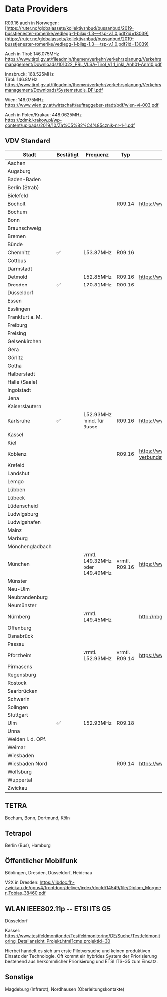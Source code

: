 # Data Providers

R09.16 auch in Norwegen:
[https://ruter.no/globalassets/kollektivanbud/bussanbud/2019-busstjenester-romerike/vedlegg-1-bilag-1.3---tsp-v.1.0.pdf?id=13039](https://ruter.no/globalassets/kollektivanbud/bussanbud/2019-busstjenester-romerike/vedlegg-1-bilag-1.3---tsp-v.1.0.pdf?id=13039)

Auch in Tirol: 146.075MHz
<https://www.tirol.gv.at/fileadmin/themen/verkehr/verkehrsplanung/Verkehrsmanagement/Downloads/101022_PRL_VLSA-Tirol_V1.1_inkl_Anh01-Anh10.pdf>

Innsbruck: 168.525MHz\
Tirol: 146.8MHz\
<https://www.tirol.gv.at/fileadmin/themen/verkehr/verkehrsplanung/Verkehrsmanagement/Downloads/Systemstudie_DFI.pdf>

Wien: 146.075MHz\
<https://www.wien.gv.at/wirtschaft/auftraggeber-stadt/pdf/wien-vi-003.pdf>

Auch in Polen/Krakau: 448.0625MHz\
<https://zdmk.krakow.pl/wp-content/uploads/2019/10/Za%C5%82%C4%85cznik-nr-1-1.pdf>

## VDV Standard

| Stadt              | Bestätigt  | Frequenz                         | Typ            | Quelle
|--------------------|------------|----------------------------------|----------------|----------------------------------------------------------------------------------------------------------------------------------------------------------------------------------------------------------------|
| Aachen             |            |                                  |                |                                                                                                                                                                                                                |
| Augsburg           |            |                                  |                |                                                                                                                                                                                                                |
| Baden-Baden        |            |                                  |                |                                                                                                                                                                                                                |
| Berlin (Strab)     |            |                                  |                |                                                                                                                                                                                                                |
| Bielefeld          |            |                                  |                |                                                                                                                                                                                                                |
| Bocholt            |            |                                  | R09.14         | <https://www.bocholt.de/uploads/media/Angaben_im_Rahmen_der_Vorabbekanntmachung.pdf>                                                                                                                           |
| Bochum             |            |                                  |                |                                                                                                                                                                                                                |
| Bonn               |            |                                  |                |                                                                                                                                                                                                                |
| Braunschweig       |            |                                  |                |                                                                                                                                                                                                                |
| Bremen             |            |                                  |                |                                                                                                                                                                                                                |
| Bünde              |            |                                  |                |                                                                                                                                                                                                                |
| Chemnitz           | ✅         | 153.87MHz                        | R09.16         |                                                                                                                                                                                                                |
| Cottbus            |            |                                  |                |                                                                                                                                                                                                                |
| Darmstadt          |            |                                  |                |                                                                                                                                                                                                                |
| Detmold            |            | 152.85MHz                        | R09.16         | <https://www.detmold.de/fileadmin/user_upload/startseite/Wirtschaft_und_Wissenschaft_in_Detmold/Verkehr/OePNVG_NRW/Anlage_3_Beschreibung_Busbeschleunigung_und_Auflistung_aller_Ampelanlagen_LSA.pdf>          |
| Dresden            | ✅         | 170.81MHz                        | R09.16         |                                                                                                                                                                                                                |
| Düsseldorf         |            |                                  |                |                                                                                                                                                                                                                |
| Essen              |            |                                  |                |                                                                                                                                                                                                                |
| Esslingen          |            |                                  |                |                                                                                                                                                                                                                |
| Frankfurt a. M.    |            |                                  |                |                                                                                                                                                                                                                |
| Freiburg           |            |                                  |                |                                                                                                                                                                                                                |
| Freising           |            |                                  |                |                                                                                                                                                                                                                |
| Gelsenkirchen      |            |                                  |                |                                                                                                                                                                                                                |
| Gera               |            |                                  |                |                                                                                                                                                                                                                |
| Görlitz            |            |                                  |                |                                                                                                                                                                                                                |
| Gotha              |            |                                  |                |                                                                                                                                                                                                                |
| Halberstadt        |            |                                  |                |                                                                                                                                                                                                                |
| Halle (Saale)      |            |                                  |                |                                                                                                                                                                                                                |
| Ingolstadt         |            |                                  |                |                                                                                                                                                                                                                |
| Jena               |            |                                  |                |                                                                                                                                                                                                                |
| Kaiserslautern     |            |                                  |                |                                                                                                                                                                                                                |
| Karlsruhe          | ✅         | 152.93MHz mind. für Busse        | R09.16         | <https://www.pforzheim.de/fileadmin/user_upload/veroeffentlichungen/vr_koenigsbach_neulingen/anlage_3_lsa_beschreibung_und_telegramm.pdf>                                                                      |
| Kassel             |            |                                  |                |                                                                                                                                                                                                                |
| Kiel               |            |                                  |                |                                                                                                                                                                                                                |
| Koblenz            |            |                                  | R09.16         | <https://www.koblenz.de/downloads/aemter-und-eigenbetriebe/presse-und-oeffentlichkeitsarbeit/nahverkehrsplan/17.11.2015-qualitaetsanforderungen-der-stadt-koblenz-auf-basis-des-verbundstandards.pdf?cid=b91>  |
| Krefeld            |            |                                  |                |                                                                                                                                                                                                                |
| Landshut           |            |                                  |                |                                                                                                                                                                                                                |
| Lemgo              |            |                                  |                |                                                                                                                                                                                                                |
| Lübben             |            |                                  |                |                                                                                                                                                                                                                |
| Lübeck             |            |                                  |                |                                                                                                                                                                                                                |
| Lüdenscheid        |            |                                  |                |                                                                                                                                                                                                                |
| Ludwigsburg        |            |                                  |                |                                                                                                                                                                                                                |
| Ludwigshafen       |            |                                  |                |                                                                                                                                                                                                                |
| Mainz              |            |                                  |                |                                                                                                                                                                                                                |
| Marburg            |            |                                  |                |                                                                                                                                                                                                                |
| Mönchengladbach    |            |                                  |                |                                                                                                                                                                                                                |
| München            |            | vrmtl. 149.32MHz oder 149.49MHz  | vrmtl. R09.16  | <https://www.tirol.gv.at/fileadmin/themen/verkehr/verkehrsplanung/Verkehrsmanagement/Downloads/101022_PRL_VLSA-Tirol_V1.1_inkl_Anh01-Anh10.pdf>                                                                |
| Münster            |            |                                  |                |                                                                                                                                                                                                                |
| Neu-Ulm            |            |                                  |                |                                                                                                                                                                                                                |
| Neubrandenburg     |            |                                  |                |                                                                                                                                                                                                                |
| Neumünster         |            |                                  |                |                                                                                                                                                                                                                |
| Nürnberg           |            | vrmtl. 149.45MHz                 |                | <http://nbgsdr.ddns.net>                                                                                                                                                                                       |
| Offenburg          |            |                                  |                |                                                                                                                                                                                                                |
| Osnabrück          |            |                                  |                |                                                                                                                                                                                                                |
| Passau             |            |                                  |                |                                                                                                                                                                                                                |
| Pforzheim          |            | vrmtl. 152.93MHz                 | vrmtl. R09.14  | <https://www.pforzheim.de/fileadmin/user_upload/veroeffentlichungen/vr_koenigsbach_neulingen/anlage_3_lsa_beschreibung_und_telegramm.pdf>                                                                      |
| Pirmasens          |            |                                  |                |                                                                                                                                                                                                                |
| Regensburg         |            |                                  |                |                                                                                                                                                                                                                |
| Rostock            |            |                                  |                |                                                                                                                                                                                                                |
| Saarbrücken        |            |                                  |                |                                                                                                                                                                                                                |
| Schwerin           |            |                                  |                |                                                                                                                                                                                                                |
| Solingen           |            |                                  |                |                                                                                                                                                                                                                |
| Stuttgart          |            |                                  |                |                                                                                                                                                                                                                |
| Ulm                | ✅         | 152.93MHz                        | R09.18         |                                                                                                                                                                                                                |
| Unna               |            |                                  |                |                                                                                                                                                                                                                |
| Weiden i. d. OPf.  |            |                                  |                |                                                                                                                                                                                                                |
| Weimar             |            |                                  |                |                                                                                                                                                                                                                |
| Wiesbaden          |            |                                  |                |                                                                                                                                                                                                                |
| Wiesbaden Nord     |            |                                  | R09.14         | <https://www.bocholt.de/uploads/media/Angaben_im_Rahmen_der_Vorabbekanntmachung.pdf>                                                                                                                           |
| Wolfsburg          |            |                                  |                |                                                                                                                                                                                                                |
| Wuppertal          |            |                                  |                |                                                                                                                                                                                                                |
| Zwickau            |            |                                  |                |                                                                                                                                                                                                                |

## TETRA

Bochum, Bonn, Dortmund, Köln

## Tetrapol

Berlin (Bus), Hamburg

## Öffentlicher Mobilfunk

Böblingen, Dresden, Düsseldorf, Heidenau

V2X in Dresden:
<https://libdoc.fh-zwickau.de/opus4/frontdoor/deliver/index/docId/14549/file/Diplom_Morgner_Tobias_38460.pdf>

## WLAN IEEE802.11p -- ETSI ITS G5

Düsseldorf

Kassel:
<https://www.testfeldmonitor.de/Testfeldmonitoring/DE/Suche/Testfeldmonitoring_Detailansicht_Projekt.html?cms_projektId=30>

Hierbei handelt es sich um erste Pilotversuche und keinen produktiven
Einsatz der Technologie. Oft kommt ein hybrides System der Priorisierung
bestehend aus herkömmlicher Priorisierung und ETSI ITS-G5 zum Einsatz.

## Sonstige

Magdeburg (Infrarot), Nordhausen (Oberleitungskontakte)
